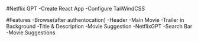 #Netflix GPT
  -Create React App
  -Configure TailWindCSS

#Features
-Browse(after authentocation)
  -Header
  -Main Movie
    -Trailer in Background
    -Title & Description
    -Movie Suggestion
-NetflixGPT
  -Search Bar
  -Movie Suggestions
  
